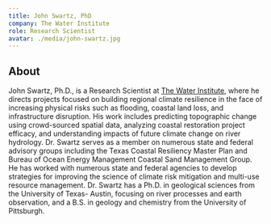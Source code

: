 ```yaml
---
title: John Swartz, PhD
company: The Water Institute
role: Research Scientist
avatar: ./media/john-swartz.jpg
---
```

## About

John Swartz, Ph.D., is a Research Scientist at [The Water Institute](https://thewaterinstitute.org/), where he directs projects focused on building regional climate resilience in the face of increasing physical risks such as flooding, coastal land loss, and infrastructure disruption. His work includes predicting topographic change using crowd-sourced spatial data, analyzing coastal restoration project efficacy, and understanding impacts of future climate change on river hydrology. Dr. Swartz serves as a member on numerous state and federal advisory groups including the Texas Coastal Resiliency Master Plan and Bureau of Ocean Energy Management Coastal Sand Management Group. He has worked with numerous state and federal agencies to develop strategies for improving the science of climate risk mitigation and multi-use resource management. Dr. Swartz has a Ph.D. in geological sciences from the University of Texas- Austin, focusing on river processes and earth observation, and a B.S. in geology and chemistry from the University of Pittsburgh.